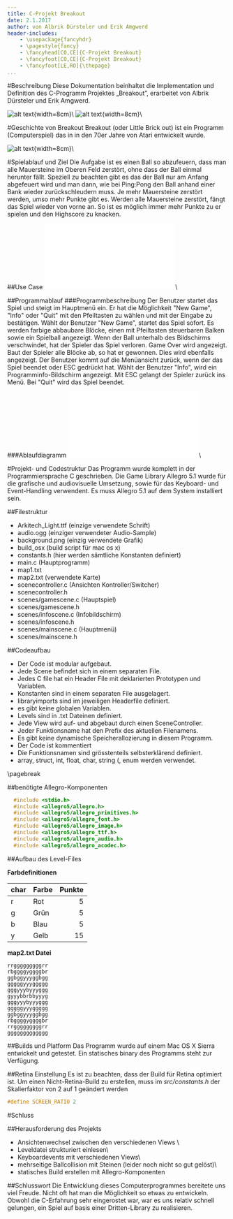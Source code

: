 ```yaml
---
title: C-Projekt Breakout
date: 2.1.2017
author: von Albrik Dürsteler und Erik Amgwerd
header-includes:
    - \usepackage{fancyhdr}
    - \pagestyle{fancy}
    - \fancyhead[CO,CE]{C-Projekt Breakout}
    - \fancyfoot[CO,CE]{C-Projekt Breakout}
    - \fancyfoot[LE,RO]{\thepage}
...
```


#Beschreibung
Diese Dokumentation beinhaltet die Implementation und Definition des C-Programm Projektes „Breakout”, erarbeitet von Albrik Dürsteler und Erik Amgwerd.

![alt text](assets/Game.png "Game"){width=8cm}\ 
![alt text](assets/Menu.png "Menu"){width=8cm}\ 

#Geschichte von Breakout
Breakout (oder Little Brick out) ist ein Programm (Computerspiel) das in in den 70er Jahre von Atari entwickelt wurde. 

![alt text](assets/Breakout2600.svg.png "Breakout von Atari"){width=8cm}\ 

#Spielablauf und Ziel
Die Aufgabe ist es einen Ball so abzufeuern, dass man alle Mauersteine im Oberen Feld zerstört, ohne dass der Ball einmal herunter fällt. Speziell zu beachten gibt es das der Ball nur am Anfang abgefeuert wird und man dann, wie bei Ping:Pong den Ball anhand einer Bank wieder zurückschleudern muss. Je mehr Mauersteine zerstört werden, umso mehr Punkte gibt es. Werden alle Mauersteine zerstört, fängt das Spiel wieder von vorne an. So ist es möglich immer mehr Punkte zu er spielen und den Highscore zu knacken.

##Use Case
![Use Case 1](assets/breakout_usecase.pdf "Usecases")\ 

##Programmablauf
###Programmbeschreibung
Der Benutzer startet das Spiel und steigt im Hauptmenü ein. Er hat die Möglichkeit "New Game", "Info" oder "Quit" mit den Pfeiltasten zu wählen und mit der Eingabe zu bestätigen. Wählt der Benutzer "New Game", startet das Spiel sofort. Es werden farbige abbaubare Blöcke, einen mit Pfeiltasten steuerbaren Balken sowie ein Spielball angezeigt. Wenn der Ball unterhalb des Bildschirms verschwindet, hat der Spieler das Spiel verloren. Game Over wird angezeigt. Baut der Spieler alle Blöcke ab, so hat er gewonnen. Dies wird ebenfalls angezeigt. Der Benutzer kommt auf die Menüansicht zurück, wenn der das Spiel beendet oder ESC gedrückt hat. Wählt der Benutzer "Info", wird ein Programminfo-Bildschirm angezeigt. Mit ESC gelangt der Spieler zurück ins Menü.
Bei "Quit" wird das Spiel beendet.

###Ablaufdiagramm
![alt text](assets/breakout_fluss.pdf "Flussdiagramm")\ 

#Projekt- und Codestruktur
Das Programm wurde komplett in der Programmiersprache C geschrieben. Die Game Library Allegro 5.1 wurde für die grafische und audiovisuelle Umsetzung, sowie für das Keyboard- und Event-Handling verwendent. Es muss Allegro 5.1 auf dem System installiert sein.

##Filestruktur
- Arkitech_Light.ttf (einzige verwendete Schrift)
- audio.ogg (einziger verwendeter Audio-Sample)
- background.png (einzig verwendete Grafik)
- build_osx (build script für mac os x)
- constants.h (hier werden sämtliche Konstanten definiert)
- main.c (Hauptprogramm)
- map1.txt
- map2.txt (verwendete Karte)
- scenecontroller.c (Ansichten Kontroller/Switcher)
- scenecontroller.h
- scenes/gamescene.c (Hauptspiel)
- scenes/gamescene.h
- scenes/infoscene.c (Infobildschirm)
- scenes/infoscene.h
- scenes/mainscene.c (Hauptmenü)
- scenes/mainscene.h

##Codeaufbau
- Der Code ist modular aufgebaut. 
- Jede Scene befindet sich in einem separaten File.
- Jedes C file hat ein Header File mit deklarierten Prototypen und Variablen.
- Konstanten sind in einem separaten File ausgelagert.
- libraryimports sind im jeweiligen Headerfile definiert.
- es gibt keine globalen Variablen.
- Levels sind in .txt Dateinen definiert.
- Jede View wird auf- und abgebaut durch einen SceneController.
- Jeder Funktionsname hat den Prefix des aktuellen Filenamens.
- Es gibt keine dynamische Speicherallozierung in diesem Programm.
- Der Code ist kommentiert
- Die Funktionsnamen sind grösstenteils selbsterklärend definiert.
- array, struct, int, float, char, string (, enum werden verwendet.

\pagebreak

##benötigte Allegro-Komponenten

```c
  #include <stdio.h>
  #include <allegro5/allegro.h>
  #include <allegro5/allegro_primitives.h>
  #include <allegro5/allegro_font.h>
  #include <allegro5/allegro_image.h>
  #include <allegro5/allegro_ttf.h>
  #include <allegro5/allegro_audio.h>
  #include <allegro5/allegro_acodec.h>
```

##Aufbau des Level-Files

**Farbdefinitionen**

| char | Farbe | Punkte  |
|:-----|:----- |--------:|
|   r  | Rot   |    5    |
|   g  | Grün  |    5    |
|   b  | Blau  |    5    |
|   y  | Gelb  |   15    |

**map2.txt Datei**

~~~~~~~
rrgggggggggrr
rbggggyggggbr
ggbggyyyggbgg
gggggyyyggggg
gggyyybyyyggg
gyyybbrbbyyyg
gggyyybyyyggg
gggggyyyggggg
ggbggyyyggbgg
rbggggyggggbr
rrgggggggggrr
ggggggggggggg
~~~~~~~

##Builds und Platform
Das Programm wurde auf einem Mac OS X Sierra entwickelt und getestet. Ein statisches binary des Programms steht zur Verfügung.

##Retina Einstellung
Es ist zu beachten, dass der Build für Retina optimiert ist. Um einen Nicht-Retina-Build zu erstellen, muss im *src/constants.h* der Skalierfaktor von 2 auf 1 geändert werden

```c
#define SCREEN_RATIO 2
```

#Schluss

##Herausforderung des Projekts
- Ansichtenwechsel zwischen den verschiedenen Views \ 
- Leveldatei strukturiert einlesen\ 
- Keyboardevents mit verschiedenen Views\ 
- mehrseitige Ballcollision mit Steinen (leider noch nicht so gut gelöst)\ 
- statisches Build erstellen mit Allegro-Komponenten

##Schlusswort
Die Entwicklung dieses Computerprogrammes bereitete uns viel Freude. Nicht oft hat man die Möglichkeit so etwas zu entwickeln. Obwohl die C-Erfahrung sehr eingerostet war, war es uns relativ schnell gelungen, ein Spiel auf basis einer Dritten-Library zu realisieren. 



